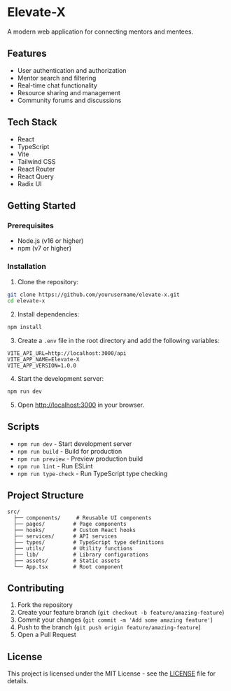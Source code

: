 # Elevate-X

A modern web application for connecting mentors and mentees.

## Features

- User authentication and authorization
- Mentor search and filtering
- Real-time chat functionality
- Resource sharing and management
- Community forums and discussions

## Tech Stack

- React
- TypeScript
- Vite
- Tailwind CSS
- React Router
- React Query
- Radix UI

## Getting Started

### Prerequisites

- Node.js (v16 or higher)
- npm (v7 or higher)

### Installation

1. Clone the repository:

```bash
git clone https://github.com/yourusername/elevate-x.git
cd elevate-x
```

2. Install dependencies:

```bash
npm install
```

3. Create a `.env` file in the root directory and add the following variables:

```env
VITE_API_URL=http://localhost:3000/api
VITE_APP_NAME=Elevate-X
VITE_APP_VERSION=1.0.0
```

4. Start the development server:

```bash
npm run dev
```

5. Open [http://localhost:3000](http://localhost:3000) in your browser.

## Scripts

- `npm run dev` - Start development server
- `npm run build` - Build for production
- `npm run preview` - Preview production build
- `npm run lint` - Run ESLint
- `npm run type-check` - Run TypeScript type checking

## Project Structure

```
src/
  ├── components/     # Reusable UI components
  ├── pages/         # Page components
  ├── hooks/         # Custom React hooks
  ├── services/      # API services
  ├── types/         # TypeScript type definitions
  ├── utils/         # Utility functions
  ├── lib/           # Library configurations
  ├── assets/        # Static assets
  └── App.tsx        # Root component
```

## Contributing

1. Fork the repository
2. Create your feature branch (`git checkout -b feature/amazing-feature`)
3. Commit your changes (`git commit -m 'Add some amazing feature'`)
4. Push to the branch (`git push origin feature/amazing-feature`)
5. Open a Pull Request

## License

This project is licensed under the MIT License - see the [LICENSE](LICENSE) file for details.
